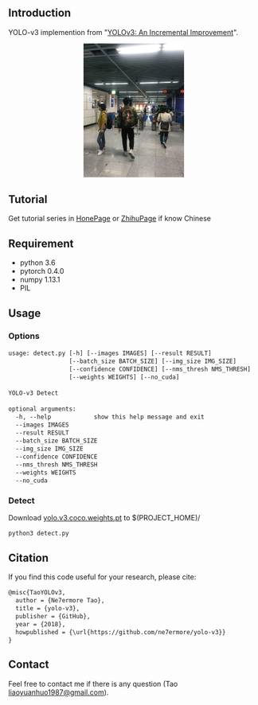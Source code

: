 ## Introduction
YOLO-v3 implemention from "[YOLOv3: An Incremental Improvement](https://pjreddie.com/media/files/papers/YOLOv3.pdf)". <br>
<p align="center"><img width="40%" src="result/res_man.jpeg" /></p>

## Tutorial
Get tutorial series in [HonePage](https://ne7ermore.github.io/post/yolo-v3/) or [ZhihuPage](https://zhuanlan.zhihu.com/p/36298401) if know Chinese

## Requirement
* python 3.6
* pytorch 0.4.0
* numpy 1.13.1
* PIL

## Usage

### Options
```
usage: detect.py [-h] [--images IMAGES] [--result RESULT]
                 [--batch_size BATCH_SIZE] [--img_size IMG_SIZE]
                 [--confidence CONFIDENCE] [--nms_thresh NMS_THRESH]
                 [--weights WEIGHTS] [--no_cuda]

YOLO-v3 Detect

optional arguments:
  -h, --help            show this help message and exit
  --images IMAGES
  --result RESULT
  --batch_size BATCH_SIZE
  --img_size IMG_SIZE
  --confidence CONFIDENCE
  --nms_thresh NMS_THRESH
  --weights WEIGHTS
  --no_cuda
```

### Detect
Download [yolo.v3.coco.weights.pt](https://pan.baidu.com/s/1T132ayZiVsWLD3XQCbFKxQ) to $(PROJECT_HOME)/
```
python3 detect.py
```

## Citation
If you find this code useful for your research, please cite:
```
@misc{TaoYOLOv3,
  author = {Ne7ermore Tao},
  title = {yolo-v3},
  publisher = {GitHub},
  year = {2018},
  howpublished = {\url{https://github.com/ne7ermore/yolo-v3}}
}
```

## Contact
Feel free to contact me if there is any question (Tao liaoyuanhuo1987@gmail.com).
